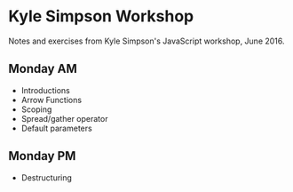 # Kyle Simpson Workshop
Notes and exercises from Kyle Simpson's JavaScript workshop, June 2016.

## Monday AM
* Introductions
* Arrow Functions
* Scoping
* Spread/gather operator
* Default parameters

## Monday PM
* Destructuring

